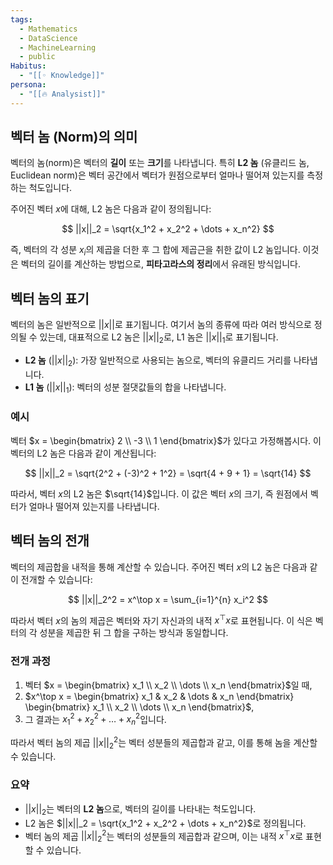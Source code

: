 ```yaml
---
tags:
  - Mathematics
  - DataScience
  - MachineLearning
  - public
Habitus:
  - "[[◦ Knowledge]]"
persona:
  - "[[🔥 Analysist]]"
---
```


## 벡터 놈 (Norm)의 의미

벡터의 놈(norm)은 벡터의 **길이** 또는 **크기**를 나타냅니다. 특히 **L2 놈** (유클리드 놈, Euclidean norm)은 벡터 공간에서 벡터가 원점으로부터 얼마나 떨어져 있는지를 측정하는 척도입니다. 

주어진 벡터 $x$에 대해, L2 놈은 다음과 같이 정의됩니다:

$$
||x||_2 = \sqrt{x_1^2 + x_2^2 + \dots + x_n^2}
$$

즉, 벡터의 각 성분 $x_i$의 제곱을 더한 후 그 합에 제곱근을 취한 값이 L2 놈입니다. 이것은 벡터의 길이를 계산하는 방법으로, **피타고라스의 정리**에서 유래된 방식입니다.

## 벡터 놈의 표기

벡터의 놈은 일반적으로 $||x||$로 표기됩니다. 여기서 놈의 종류에 따라 여러 방식으로 정의될 수 있는데, 대표적으로 L2 놈은 $||x||_2$로, L1 놈은 $||x||_1$로 표기됩니다. 

- **L2 놈** ($||x||_2$): 가장 일반적으로 사용되는 놈으로, 벡터의 유클리드 거리를 나타냅니다.
- **L1 놈** ($||x||_1$): 벡터의 성분 절댓값들의 합을 나타냅니다.

### 예시

벡터 $x = \begin{bmatrix} 2 \\ -3 \\ 1 \end{bmatrix}$가 있다고 가정해봅시다. 이 벡터의 L2 놈은 다음과 같이 계산됩니다:

$$
||x||_2 = \sqrt{2^2 + (-3)^2 + 1^2} = \sqrt{4 + 9 + 1} = \sqrt{14}
$$

따라서, 벡터 $x$의 L2 놈은 $\sqrt{14}$입니다. 이 값은 벡터 $x$의 크기, 즉 원점에서 벡터가 얼마나 떨어져 있는지를 나타냅니다.

## 벡터 놈의 전개

벡터의 제곱합을 내적을 통해 계산할 수 있습니다. 주어진 벡터 $x$의 L2 놈은 다음과 같이 전개할 수 있습니다:

$$
||x||_2^2 = x^\top x = \sum_{i=1}^{n} x_i^2
$$

따라서 벡터 $x$의 놈의 제곱은 벡터와 자기 자신과의 내적 $x^\top x$로 표현됩니다. 이 식은 벡터의 각 성분을 제곱한 뒤 그 합을 구하는 방식과 동일합니다.

### 전개 과정

1. 벡터 $x = \begin{bmatrix} x_1 \\ x_2 \\ \dots \\ x_n \end{bmatrix}$일 때,
2. $x^\top x = \begin{bmatrix} x_1 & x_2 & \dots & x_n \end{bmatrix} \begin{bmatrix} x_1 \\ x_2 \\ \dots \\ x_n \end{bmatrix}$,
3. 그 결과는 $x_1^2 + x_2^2 + \dots + x_n^2$입니다.

따라서 벡터 놈의 제곱 $||x||_2^2$는 벡터 성분들의 제곱합과 같고, 이를 통해 놈을 계산할 수 있습니다.


### 요약

- $||x||_2$는 벡터의 **L2 놈**으로, 벡터의 길이를 나타내는 척도입니다.
- L2 놈은 $||x||_2 = \sqrt{x_1^2 + x_2^2 + \dots + x_n^2}$로 정의됩니다.
- 벡터 놈의 제곱 $||x||_2^2$는 벡터의 성분들의 제곱합과 같으며, 이는 내적 $x^\top x$로 표현할 수 있습니다.